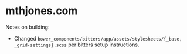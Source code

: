 mthjones.com
===

Notes on building:
- Changed `bower_components/bitters/app/assets/stylesheets/{_base, _grid-settings}.scss` per bitters setup instructions.
